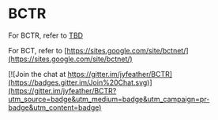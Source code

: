 # BCTR

For BCTR, refer to [TBD](TBD)

For BCT, refer to [https://sites.google.com/site/bctnet/](https://sites.google.com/site/bctnet/)

[![Join the chat at https://gitter.im/jyfeather/BCTR](https://badges.gitter.im/Join%20Chat.svg)](https://gitter.im/jyfeather/BCTR?utm_source=badge&utm_medium=badge&utm_campaign=pr-badge&utm_content=badge)
